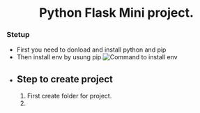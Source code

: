 <h1 align='center'>Python Flask Mini project.</h1>
<h3>Stetup</h3>
<ul>
<li>First you need to donload and install python and pip<br></li>
<li>Then install env by usung pip.<img src="1.png" alt="Command to install env"></li>
<li><h2>Step to create project</h2>
  <ol><li>First create folder for project.<img src="" alt=""><li>
  </ol>
 </li>
</ul>
